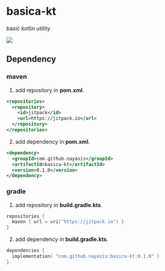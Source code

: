 # basica-kt
basic kotlin utility

[![](https://jitpack.io/v/nayasis/basica-kt.svg)](https://jitpack.io/#nayasis/basica-kt)

## Dependency

### maven

1. add repository in **pom.xml**.

```xml
<repositories>
  <repository>
    <id>jitpack</id>
    <url>https://jitpack.io</url>
  </repository>
</repositories>
```

2. add dependency in **pom.xml**.

```xml
<dependency>
  <groupId>com.github.nayasis</groupId>
  <artifactId>basica-kt</artifactId>
  <version>0.1.0</version>
</dependency>
```

### gradle

1. add repository in **build.gradle.kts**.

```kotlin
repositories {
  maven { url = uri("https://jitpack.io") }
}
```

2. add dependency in **build.gradle.kts**.

```kotlin
dependencies {
  implementation( "com.github.nayasis:basica-kt:0.1.0" )
}
```

